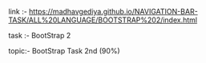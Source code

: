 
 link :-  https://madhavgediya.github.io/NAVIGATION-BAR-TASK/ALL%20LANGUAGE/BOOTSTRAP%202/index.html

task :- BootStrap 2 

topic:- BootStrap Task 2nd (90%)



 